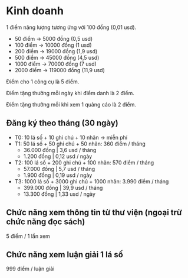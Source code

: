 # Kinh doanh

1 điểm năng lượng tương ứng với 100 đồng (0,01 usd).

* 50 điểm -> 5000 đồng (0,5 usd)
* 100 điểm -> 10000 đồng (1 usd)
* 200 điểm -> 19000 đồng (1,9 usd)
* 500 điểm -> 45000 đồng (4,5 usd)
* 1000 điểm -> 70000 đồng (7 usd)
* 2000 điểm -> 119000 đồng (11,9 usd)

Điểm cho 1 công cụ là 5 điểm.

Điểm tặng thưởng mỗi ngày khi điểm danh là 2 điểm.

Điểm tặng thưởng mỗi khi xem 1 quảng cáo là 2 điểm.

## Đăng ký theo tháng (30 ngày)

* T0: 10 lá số  + 10 ghi chú + 10 nhãn -> miễn phí
* T1: 50 lá số  + 50 ghi chú + 50 nhãn: 360 điểm / tháng
    - 36.000 đồng | 3,6 usd / tháng
    - 1.200 đồng | 0,12 usd / ngày
* T2: 100 lá số + 200 ghi chú + 100 nhãn: 570 điểm / tháng
    - 57.000 đồng | 5,7 usd / tháng
    - 1.900 đồng | 0,19 usd / ngày
* T3: 1000 lá số + 3000 ghi chú + 1000 nhãn: 3.990 điểm / tháng
    - 399.000 đồng | 39,9 usd / tháng
    - 13.300 đồng | 1,33 usd / ngày

## Chức năng xem thông tin từ thư viện (ngoại trừ chức năng đọc sách)

5 điểm / 1 lần xem

## Chức năng xem luận giải 1 lá số

999 điểm / luận giải

